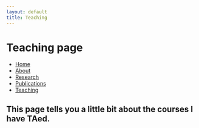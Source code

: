 ```yaml
---
layout: default
title: Teaching
---
```

# Teaching page

<body>

<ul class="sidenav">
  <li><a href="/index.html">Home</a></li>
  <li><a href="/about.html">About</a></li>
  <li><a href="/research.html">Research</a></li>
  <li><a href="/publications.html">Publications</a></li>
  <li><a class="active" href="/">Teaching</a></li>
</ul>

<div class="content">
  <h2>This page tells you a little bit about the courses I have TAed.</h2>
</div>
</body>
